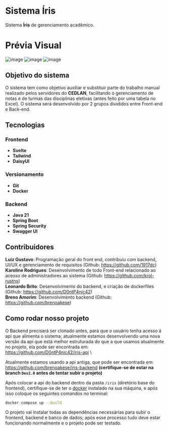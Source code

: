 # Sistema Íris
Sistema **Íris** de gerenciamento acadêmico.

# Prévia Visual

![image](https://github.com/user-attachments/assets/66ad8da3-6baa-4900-a882-85963c2980a5)
![image](https://github.com/user-attachments/assets/a7bf2c99-c53c-4240-91f1-f7b46d0ddafa)
![image](https://github.com/user-attachments/assets/8d663ddd-505a-4de4-8350-d9868acfe479)




## Objetivo do sistema
O sistema tem como objetivo auxiliar e substituir parte do trabalho manual realizado pelos servidores do **CEDLAN**, facilitando o gerenciamento de notas e de turmas das disciplinas eletivas (antes feito por uma tabela no Excel). O sistema será desenvolvido por 2 grupos divididos entre Front-end e Back-end.

## Tecnologias
### Frontend
- **Svelte**
- **Tailwind**
- **DaisyUI**
### Versionamento
- **Git**
- **Docker**
### Backend
- **Java 21**
- **Spring Boot**
- **Spring Security**
- **Swagger UI**

## Contribuidores
**Luiz Gustavo**: Programação geral do front end, contribuiu com backend, UI/UX e gerenciamento de requisitos (Github: https://github.com/1917dc) \
**Karoline Rodrigues**: Desenvolvimento de todo Front-end relacionado ao acesso de administradores ao sistema (Github: https://github.com/krol-rustns) \
**Leonardo Brito**: Desenvolvimento do backend, e criação de dockerfiles (Github: https://github.com/D0ntP4nic42) \
**Breno Amorim**: Desenvolvimento backend (Github: https://github.com/brenoakese)

## Como rodar nosso projeto
O Backend precisará ser clonado antes, para que o usuário tenha acesso á api que alimenta o sistema; atualmente estamos desenvolvendo uma nova versão da api que está melhor estruturada do que a que usamos atualmente no projeto, ela pode ser encontrada em: https://github.com/D0ntP4nic42/iris-api \

Atualmente estamos usando a api antiga, que pode ser encontrada em: https://github.com/brenoakese/iris-backend **(certifique-se de estar na branch `Dev2.0` antes de tentar subir o projeto)**

Após colocar a api do backend dentro da pasta `/iris` (diretório base do frontend), certifique-se de ter o [docker](https://www.docker.com/products/docker-desktop/) instalado na sua máquina, e após isso coloque os seguintes comandos no terminal:
```bash
docker compose up --build
```
O projeto vai instalar todas as dependências necessárias para subir o frontend, backend e banco de dados; após esse processo tudo deve estar funcionando normalmente e o projeto pode ser testado.
